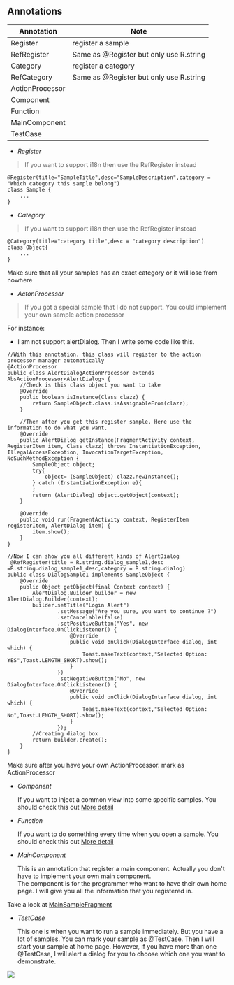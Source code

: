 ## Annotations
| Annotation | Note |
| ------ | ------ |
| Register | register a sample |
| RefRegister | Same as @Register but only use R.string |
| Category | register a category |
| RefCategory | Same as @Register but only use R.string |
| ActionProcessor |  |
| Component |  |
| Function |  |
| MainComponent |  |
| TestCase |  |


* *Register*
> If you want to support i18n then use the RefRegister instead

```
@Register(title="SampleTitle",desc="SampleDescription",category = "Which category this sample belong")
class Sample {
    ...
}

```

* *Category*
> If you want to support i18n then use the RefRegister instead

```
@Category(title="category title",desc = "category description")
class Object{
    ...
}
```

Make sure that all your samples has an exact category or it will lose from nowhere

* *ActonProcessor*
> If you got a special sample that I do not support. You could implement your own sample action processor

For instance:
* I am not support alertDialog. Then I write some code like this.

```
//With this annotation. this class will register to the action processor manager automatically
@ActionProcessor
public class AlertDialogActionProcessor extends AbsActionProcessor<AlertDialog> {
    //Check is this class object you want to take
    @Override
    public boolean isInstance(Class clazz) {
        return SampleObject.class.isAssignableFrom(clazz);
    }

    //Then after you get this register sample. Here use the information to do what you want.
    @Override
    public AlertDialog getInstance(FragmentActivity context, RegisterItem item, Class clazz) throws InstantiationException, IllegalAccessException, InvocationTargetException, NoSuchMethodException {
        SampleObject object;
        try{
            object= (SampleObject) clazz.newInstance();
        } catch (InstantiationException e){
        }
        return (AlertDialog) object.getObject(context);
    }

    @Override
    public void run(FragmentActivity context, RegisterItem registerItem, AlertDialog item) {
        item.show();
    }
}

//Now I can show you all different kinds of AlertDialog
 @RefRegister(title = R.string.dialog_sample1,desc =R.string.dialog_sample1_desc,category = R.string.dialog)
public class DialogSample1 implements SampleObject {
    @Override
    public Object getObject(final Context context) {
        AlertDialog.Builder builder = new AlertDialog.Builder(context);
        builder.setTitle("Login Alert")
                .setMessage("Are you sure, you want to continue ?")
                .setCancelable(false)
                .setPositiveButton("Yes", new DialogInterface.OnClickListener() {
                    @Override
                    public void onClick(DialogInterface dialog, int which) {
                        Toast.makeText(context,"Selected Option: YES",Toast.LENGTH_SHORT).show();
                    }
                })
                .setNegativeButton("No", new DialogInterface.OnClickListener() {
                    @Override
                    public void onClick(DialogInterface dialog, int which) {
                        Toast.makeText(context,"Selected Option: No",Toast.LENGTH_SHORT).show();
                    }
                });
        //Creating dialog box
        return builder.create();
    }
}

```

Make sure after you have your own ActionProcessor. mark as ActionProcessor


* *Component*

    If you want to inject a common view into some specific samples. You should check this out [More detail](https://github.com/momodae/AndroidSampleLibrary/blob/master/document/component/sampleCompoent.md)

* *Function*

    If you want to do something every time when you open a sample. You should check this out [More detail](https://github.com/momodae/AndroidSampleLibrary/blob/master/document/function/sampleFunction.md)

* *MainComponent*

    This is an annotation that register a main component. Actually you don't have to implement your own main component.<br>
    The component is for the programmer who want to have their own home page. I will give you all the information that you registered in.


Take a look at [MainSampleFragment](https://github.com/momodae/AndroidSampleLibrary/blob/master/app/src/main/java/com/cz/sample/custom/main/MainSampleFragment.java)

* *TestCase*

    This one is when you want to run a sample immediately. But you have a lot of samples.
    You can mark your sample as @TestCase. Then I will start your sample at home page.
    However, if you have more than one @TestCase, I will alert a dialog for you to choose which one you want to demonstrate.

![](image/https://github.com/momodae/LibraryResources/blob/master/AndroidSampleLibrary/image/test_case_image.png?raw=true)
